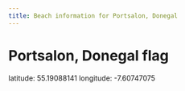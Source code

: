 ```yaml
---
title: Beach information for Portsalon, Donegal
---
```

# Portsalon, Donegal <span class="material-icons blue-flag">flag</span>

<div class="location-info">latitude: 55.19088141 longitude: -7.60747075</div>
<div></div>
